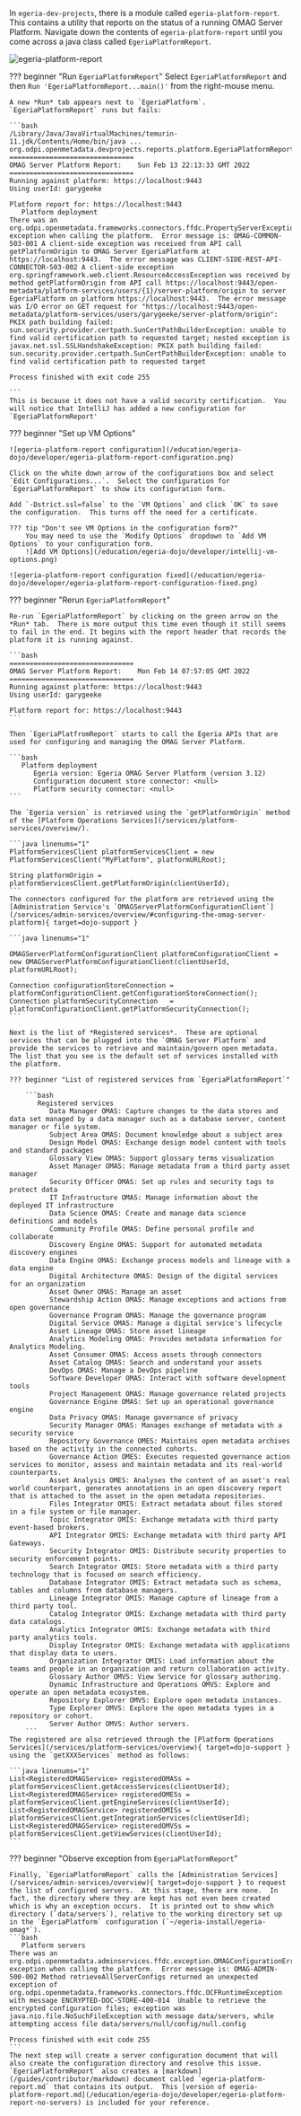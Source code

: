 <!-- SPDX-License-Identifier: CC-BY-4.0 -->
<!-- Copyright Contributors to the Egeria project. -->


In `egeria-dev-projects`, there is a module called `egeria-platform-report`.  This contains a utility that reports on the status of a running OMAG Server Platform.  Navigate down the contents of `egeria-platform-report` until you come across a java class called `EgeriaPlatformReport`.

![egeria-platform-report](/education/egeria-dojo/developer/egeria-platform-report-module.png)

??? beginner "Run `EgeriaPlatformReport`"
    Select `EgeriaPlatformReport` and then `Run 'EgeriaPlatformReport...main()'` from the right-mouse menu.

    A new *Run* tab appears next to `EgeriaPlatform`.  `EgeriaPlatformReport` runs but fails:

    ```bash
    /Library/Java/JavaVirtualMachines/temurin-11.jdk/Contents/Home/bin/java ... org.odpi.openmetadata.devprojects.reports.platform.EgeriaPlatformReport
    ===============================
    OMAG Server Platform Report:    Sun Feb 13 22:13:33 GMT 2022
    ===============================
    Running against platform: https://localhost:9443
    Using userId: garygeeke
    
    Platform report for: https://localhost:9443
       Platform deployment
    There was an org.odpi.openmetadata.frameworks.connectors.ffdc.PropertyServerException exception when calling the platform.  Error message is: OMAG-COMMON-503-001 A client-side exception was received from API call getPlatformOrigin to OMAG Server EgeriaPlatform at https://localhost:9443.  The error message was CLIENT-SIDE-REST-API-CONNECTOR-503-002 A client-side exception org.springframework.web.client.ResourceAccessException was received by method getPlatformOrigin from API call https://localhost:9443/open-metadata/platform-services/users/{1}/server-platform/origin to server EgeriaPlatform on platform https://localhost:9443.  The error message was I/O error on GET request for "https://localhost:9443/open-metadata/platform-services/users/garygeeke/server-platform/origin": PKIX path building failed: sun.security.provider.certpath.SunCertPathBuilderException: unable to find valid certification path to requested target; nested exception is javax.net.ssl.SSLHandshakeException: PKIX path building failed: sun.security.provider.certpath.SunCertPathBuilderException: unable to find valid certification path to requested target
    
    Process finished with exit code 255
    
    ```
    This is because it does not have a valid security certification.  You will notice that IntelliJ has added a new configuration for `EgeriaPlatformReport'

??? beginner "Set up VM Options"
    
    ![egeria-platform-report configuration](/education/egeria-dojo/developer/egeria-platform-report-configuration.png)

    Click on the white down arrow of the configurations box and select `Edit Configurations...`.  Select the configuration for `EgeriaPlatformReport` to show its configuration form.
    
    Add `-Dstrict.ssl=false` to the `VM Options` and click `OK` to save the configuration.  This turns off the need for a certificate. 
    
    ??? tip "Don't see VM Options in the configuration form?"
        You may need to use the `Modify Options` dropdown to `Add VM Options` to your configuration form.
        ![Add VM Options](/education/egeria-dojo/developer/intellij-vm-options.png)
    
    ![egeria-platform-report configuration fixed](/education/egeria-dojo/developer/egeria-platform-report-configuration-fixed.png)

??? beginner "Rerun `EgeriaPlatformReport`"

    Re-run `EgeriaPlatformReport` by clicking on the green arrow on the *Run* tab.  There is more output this time even though it still seems to fail in the end. It begins with the report header that records the platform it is running against.
    
    ```bash
    ===============================
    OMAG Server Platform Report:    Mon Feb 14 07:57:05 GMT 2022
    ===============================
    Running against platform: https://localhost:9443
    Using userId: garygeeke
    
    Platform report for: https://localhost:9443
    ```
    
    Then `EgeriaPlatfromReport` starts to call the Egeria APIs that are used for configuring and managing the OMAG Server Platform.
    
    ```bash
       Platform deployment
          Egeria version: Egeria OMAG Server Platform (version 3.12)
          Configuration document store connector: <null>
          Platform security connector: <null>
    ```
    
    The `Egeria version` is retrieved using the `getPlatformOrigin` method of the [Platform Operations Services](/services/platform-services/overview/).
    
    ```java linenums="1"
    PlatformServicesClient platformServicesClient = new PlatformServicesClient("MyPlatform", platformURLRoot);
         
    String platformOrigin = platformServicesClient.getPlatformOrigin(clientUserId);
    ```
    The connectors configured for the platform are retrieved using the [Administration Service's `OMAGServerPlatformConfigurationClient`](/services/admin-services/overview/#configuring-the-omag-server-platform){ target=dojo-support }
    
    ```java linenums="1"
    
    OMAGServerPlatformConfigurationClient platformConfigurationClient = new OMAGServerPlatformConfigurationClient(clientUserId, platformURLRoot);
    
    Connection configurationStoreConnection = platformConfigurationClient.getConfigurationStoreConnection();
    Connection platformSecurityConnection   = platformConfigurationClient.getPlatformSecurityConnection();
    ```
    
    Next is the list of *Registered services*.  These are optional services that can be plugged into the `OMAG Server Platform` and provide the services to retrieve and maintain/govern open metadata. The list that you see is the default set of services installed with the platform.  

    ??? beginner "List of registered services from `EgeriaPlatformReport`"
        
        ```bash      
           Registered services
              Data Manager OMAS: Capture changes to the data stores and data set managed by a data manager such as a database server, content manager or file system.
              Subject Area OMAS: Document knowledge about a subject area
              Design Model OMAS: Exchange design model content with tools and standard packages
              Glossary View OMAS: Support glossary terms visualization
              Asset Manager OMAS: Manage metadata from a third party asset manager
              Security Officer OMAS: Set up rules and security tags to protect data
              IT Infrastructure OMAS: Manage information about the deployed IT infrastructure
              Data Science OMAS: Create and manage data science definitions and models
              Community Profile OMAS: Define personal profile and collaborate
              Discovery Engine OMAS: Support for automated metadata discovery engines
              Data Engine OMAS: Exchange process models and lineage with a data engine
              Digital Architecture OMAS: Design of the digital services for an organization
              Asset Owner OMAS: Manage an asset
              Stewardship Action OMAS: Manage exceptions and actions from open governance
              Governance Program OMAS: Manage the governance program
              Digital Service OMAS: Manage a digital service's lifecycle
              Asset Lineage OMAS: Store asset lineage
              Analytics Modeling OMAS: Provides metadata information for Analytics Modeling.
              Asset Consumer OMAS: Access assets through connectors
              Asset Catalog OMAS: Search and understand your assets
              DevOps OMAS: Manage a DevOps pipeline
              Software Developer OMAS: Interact with software development tools
              Project Management OMAS: Manage governance related projects
              Governance Engine OMAS: Set up an operational governance engine
              Data Privacy OMAS: Manage governance of privacy
              Security Manager OMAS: Manages exchange of metadata with a security service
              Repository Governance OMES: Maintains open metadata archives based on the activity in the connected cohorts.
              Governance Action OMES: Executes requested governance action services to monitor, assess and maintain metadata and its real-world counterparts.
              Asset Analysis OMES: Analyses the content of an asset's real world counterpart, generates annotations in an open discovery report that is attached to the asset in the open metadata repositories.
              Files Integrator OMIS: Extract metadata about files stored in a file system or file manager.
              Topic Integrator OMIS: Exchange metadata with third party event-based brokers.
              API Integrator OMIS: Exchange metadata with third party API Gateways.
              Security Integrator OMIS: Distribute security properties to security enforcement points.
              Search Integrator OMIS: Store metadata with a third party technology that is focused on search efficiency.
              Database Integrator OMIS: Extract metadata such as schema, tables and columns from database managers.
              Lineage Integrator OMIS: Manage capture of lineage from a third party tool.
              Catalog Integrator OMIS: Exchange metadata with third party data catalogs.
              Analytics Integrator OMIS: Exchange metadata with third party analytics tools.
              Display Integrator OMIS: Exchange metadata with applications that display data to users.
              Organization Integrator OMIS: Load information about the teams and people in an organization and return collaboration activity.
              Glossary Author OMVS: View Service for glossary authoring.
              Dynamic Infrastructure and Operations OMVS: Explore and operate an open metadata ecosystem.
              Repository Explorer OMVS: Explore open metadata instances.
              Type Explorer OMVS: Explore the open metadata types in a repository or cohort.
              Server Author OMVS: Author servers.
        ```
    The registered are also retrieved through the [Platform Operations Services](/services/platform-services/overview){ target=dojo-support } using the `getXXXServices` method as follows:
    
    ```java linenums="1"
    List<RegisteredOMAGService> registeredOMASs = platformServicesClient.getAccessServices(clientUserId);
    List<RegisteredOMAGService> registeredOMESs = platformServicesClient.getEngineServices(clientUserId);
    List<RegisteredOMAGService> registeredOMISs = platformServicesClient.getIntegrationServices(clientUserId);
    List<RegisteredOMAGService> registeredOMVSs = platformServicesClient.getViewServices(clientUserId);
    ```
??? beginner "Observe exception from `EgeriaPlatformReport`"
    
    Finally, `EgeriaPlatformReport` calls the [Administration Services](/services/admin-services/overview){ target=dojo-support } to request the list of configured servers.  At this stage, there are none.  In fact, the directory where they are kept has not even been created which is why an exception occurs.  It is printed out to show which directory (`data/servers`), relative to the working directory set up in the `EgeriaPlatform` configuration (`~/egeria-install/egeria-omag*`).
    ```bash      
       Platform servers
    There was an org.odpi.openmetadata.adminservices.ffdc.exception.OMAGConfigurationErrorException exception when calling the platform.  Error message is: OMAG-ADMIN-500-002 Method retrieveAllServerConfigs returned an unexpected exception of org.odpi.openmetadata.frameworks.connectors.ffdc.OCFRuntimeException with message ENCRYPTED-DOC-STORE-400-014  Unable to retrieve the encrypted configuration files; exception was java.nio.file.NoSuchFileException with message data/servers, while attempting access file data/servers/null/config/null.config
    
    Process finished with exit code 255
    ```
    The next step will create a server configuration document that will also create the configuration directory and resolve this issue.  `EgeriaPlatformReport` also creates a [markdown](/guides/contributor/markdown) document called `egeria-platform-report.md` that contains its output.  This [version of egeria-platform-report.md](/education/egeria-dojo/developer/egeria-platform-report-no-servers) is included for your reference.        